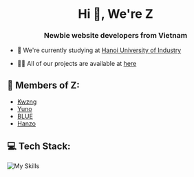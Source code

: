 <h1 align="center">Hi 👋, We're Z</h1>
<h3 align="center">Newbie website developers from Vietnam</h3>

-   🔭 We're currently studying at [Hanoi University of Industry](https://www.haui.edu.vn/en)

-   👨‍💻 All of our projects are available at [here](https://github.com/orgs/Z-orgs/repositories)

## 📄 Members of Z:

-   [Kwzng](https://github.com/Kwzng)
-   [Yuno](https://github.com/imdev2002)
-   [BLUE](https://github.com/BLVEhv)
-   [Hanzo](https://github.com/ntl-Haa)

## 💻 Tech Stack:

![My Skills](https://skillicons.dev/icons?i=js,ts,express,git,md,nestjs,nodejs,postman,mysql,mongodb,graphql,docker,react,html,css,jquery,bootstrap,tailwind)
